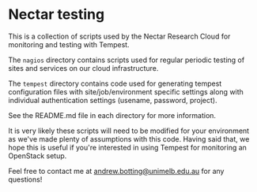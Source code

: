 # Nectar testing

This is a collection of scripts used by the Nectar Research Cloud for monitoring
and testing with Tempest.

The `nagios` directory contains scripts used for regular periodic testing of
sites and services on our cloud infrastructure.

The `tempest` directory contains code used for generating tempest configuration
files with site/job/environment specific settings along with individual
authentication settings (usename, password, project).

See the README.md file in each directory for more information.

It is very likely these scripts will need to be modified for your environment as
we've made plenty of assumptions with this code. Having said that, we hope this
is useful if you're interested in using Tempest for monitoring an OpenStack
setup.

Feel free to contact me at andrew.botting@unimelb.edu.au for any questions!
